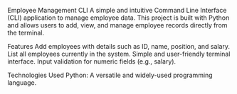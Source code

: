 Employee Management CLI
  A simple and intuitive Command Line Interface (CLI) application to manage employee data. This project is built with Python and allows users to add, view, and manage employee records directly from the terminal.

Features
  Add employees with details such as ID, name, position, and salary.
  List all employees currently in the system.
  Simple and user-friendly terminal interface.
  Input validation for numeric fields (e.g., salary).

Technologies Used
  Python: A versatile and widely-used programming language.
